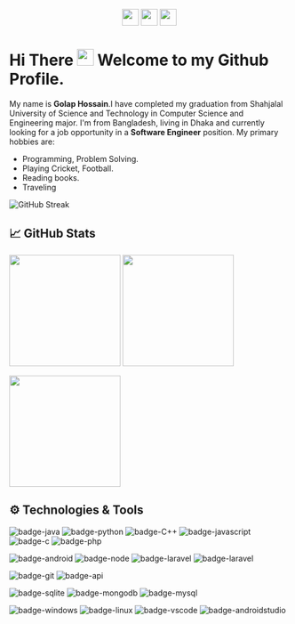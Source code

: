 

<!--[![Header](https://static.vecteezy.com/system/resources/previews/000/344/684/non_2x/programming-code-on-laptop-banner-vector-flat-illustration.jpg)](https://github.com/Golaphossain)-->

<p align="center">
  <a href="https://www.linkedin.com/in/golap-hossain/"><img height="30" color= blue src="https://cdn-icons-png.flaticon.com/512/174/174857.png"></a>
  <a href="mailto:hossain6857@gmail.com"><img height="30" src="https://logodownload.org/wp-content/uploads/2018/03/gmail-logo-16.png"></a>
  <a href="https://www.facebook.com/profile.php?id=100015060303626"><img height="30" src="https://upload.wikimedia.org/wikipedia/commons/thumb/1/1b/Facebook_icon.svg/1200px-Facebook_icon.svg.png"></a>
</p>

# Hi There <img src="https://i.imgur.com/GNz3qCl.gif" width="30px"> Welcome to my Github Profile.

My name is **Golap Hossain**.I have completed my graduation from Shahjalal University of Science and Technology in Computer Science and Engineering major. I'm from Bangladesh, living in Dhaka and currently looking for a job opportunity in a **Software Engineer** position.
My primary hobbies are:
- Programming, Problem Solving.
- Playing Cricket, Football.
- Reading books.
- Traveling
  
![GitHub Streak](http://github-readme-streak-stats.herokuapp.com?user=Golaphossain&theme=github-dark&date_format=M%20j%5B%2C%20Y%5D&fire=DD3700&background=142339)


## &#x1f4c8; GitHub Stats

<p>
  <img  height="200" src="https://github-readme-stats.vercel.app/api/top-langs/?username=Golaphossain&hide=html,makefile&bg_color=21223e&title_color=0bbf44&text_color=fff&count_private=true&langs_count=5" />

  <img height="200" src="https://github-readme-stats.vercel.app/api?username=Golaphossain&bg_color=21223e&title_color=0bbf44&text_color=fff&show_icons=true&icon_color=fff&count_private=true" />
</p>

<img align="center" height="200" src="https://github-profile-trophy.vercel.app/?username=Golaphossain&theme=gruvbox&row=2&margin-w=5&margin-h=5&count_private=true"/>

## ⚙️ Technologies & Tools
<!-- yellow f6c819 , navy-blue 21223e white fffff -->
![badge-java](https://img.shields.io/badge/code-java-0bbf44?style=for-the-badge&logo=java&logoColor=white&labelColor=21223e)
![badge-python](https://img.shields.io/badge/code-python-0bbf44?style=for-the-badge&logo=python&logoColor=white&labelColor=21223e)
![badge-C++](https://img.shields.io/badge/code-c++-0bbf44?style=for-the-badge&logo=&logoColor=white&labelColor=21223e)
![badge-javascript](https://img.shields.io/badge/code-javascript-0bbf44?style=for-the-badge&logo=javascript&logoColor=white&labelColor=21223e)
![badge-c](https://img.shields.io/badge/code-c-0bbf44?style=for-the-badge&logo=c&logoColor=white&labelColor=21223e)
![badge-php](https://img.shields.io/badge/code-php-0bbf44?style=for-the-badge&logo=php&logoColor=white&labelColor=21223e)

![badge-android](https://img.shields.io/badge/sdk-android-0bbf44?style=for-the-badge&logo=android&logoColor=white&labelColor=21223e)
![badge-node](https://img.shields.io/badge/runtime-node_js-0bbf44?style=for-the-badge&logo=npm&logoColor=white&labelColor=21223e)
![badge-laravel](https://img.shields.io/badge/framework-django-0bbf44?style=for-the-badge&logo=django&logoColor=white&labelColor=21223e)
![badge-laravel](https://img.shields.io/badge/framework-laravel-0bbf44?style=for-the-badge&logo=laravel&logoColor=white&labelColor=21223e)


![badge-git](https://img.shields.io/badge/version_control-git-0bbf44?style=for-the-badge&logo=git&logoColor=white&labelColor=21223e)
![badge-api](https://img.shields.io/badge/api-Rest_Api-0bbf44?style=for-the-badge&logo=web&logoColor=white&labelColor=21223e)

![badge-sqlite](https://img.shields.io/badge/database-sqlite-0bbf44?style=for-the-badge&logo=sqlite&logoColor=white&labelColor=21223e)
![badge-mongodb](https://img.shields.io/badge/database-mongodb-0bbf44?style=for-the-badge&logo=mongodb&logoColor=white&labelColor=21223e)
![badge-mysql](https://img.shields.io/badge/database-mysql-0bbf44?style=for-the-badge&logo=mysql&logoColor=white&labelColor=21223e)
  

<!--![badge-docker](https://img.shields.io/badge/tools-docker-f6c819?style=for-the-badge&logo=docker&logoColor=white&labelColor=21223e)-->
![badge-windows](https://img.shields.io/badge/os-windows-0bbf44?style=for-the-badge&logo=windows&logoColor=white&labelColor=21223e)
![badge-linux](https://img.shields.io/badge/os-linux-0bbf44?style=for-the-badge&logo=linux&logoColor=white&labelColor=21223e)
![badge-vscode](https://img.shields.io/badge/editor-vscode-0bbf44?style=for-the-badge&logo=visual-studio-code&logoColor=white&labelColor=21223e)
![badge-androidstudio](https://img.shields.io/badge/editor-android_studio-0bbf44?style=for-the-badge&logo=android-studio&logoColor=white&labelColor=21223e)


<!--
**Golaphossain/GolapHossain** is a ✨ _special_ ✨ repository because its `README.md` (this file) appears on your GitHub profile.

Here are some ideas to get you started:

- 🔭 I’m currently working on ...
- 🌱 I’m currently learning ...
- 👯 I’m looking to collaborate on ...
- 🤔 I’m looking for help with ...
- 💬 Ask me about ...
- 📫 How to reach me: ...
- 😄 Pronouns: ...
- ⚡ Fun fact: ...
-->
